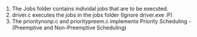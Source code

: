 1. The Jobs folder contains individal jobs that are to be executed.
2. driver.c executes the jobs in the jobs folder (Ignore driver.exe :P)
3. The prioritynonp.c and prioritypreem.c implements Priority Scheduling - (Preemptive and Non-Preemptive Scheduling)
